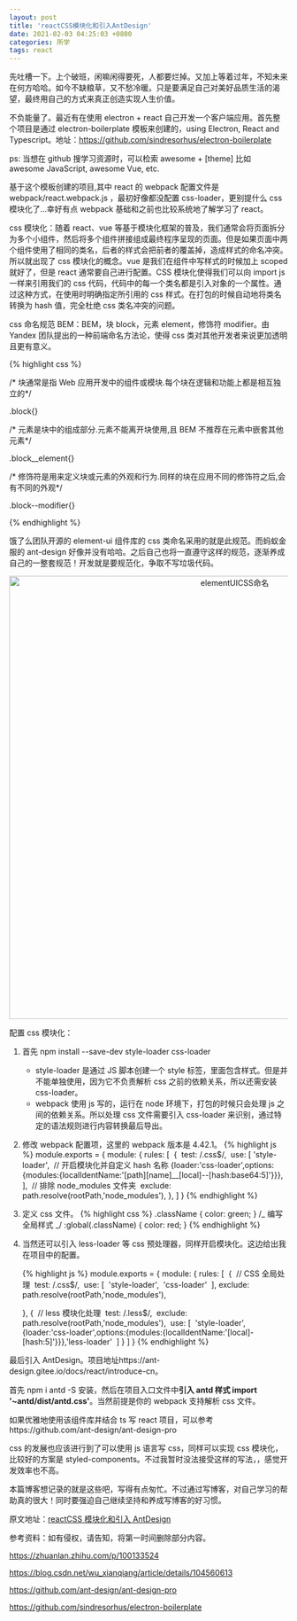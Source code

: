 ```yaml
---
layout: post
title: 'reactCSS模块化和引入AntDesign'
date: 2021-02-03 04:25:03 +0800
categories: 所学
tags: react
---
```


先吐槽一下。上个破班，闲嘛闲得要死，人都要烂掉。又加上等着过年，不知未来在何方哈哈。如今不缺粮草，又不愁冷暖。只是要满足自己对美好品质生活的渴望，最终用自己的方式来真正创造实现人生价值。

不负能量了。最近有在使用 electron + react 自己开发一个客户端应用。首先整个项目是通过 electron-boilerplate 模板来创建的，using Electron, React and Typescript。地址：https://github.com/sindresorhus/electron-boilerplate

ps: 当想在 github 搜学习资源时，可以检索 awesome + [theme] 比如 awesome JavaScript, awesome Vue, etc.

基于这个模板创建的项目,其中 react 的 webpack 配置文件是 webpack/react.webpack.js ，最初好像都没配置 css-loader，更别提什么 css 模块化了...幸好有点 webpack 基础和之前也比较系统地了解学习了 react。

css 模块化：随着 react、vue 等基于模块化框架的普及，我们通常会将页面拆分为多个小组件，然后将多个组件拼接组成最终程序呈现的页面。但是如果页面中两个组件使用了相同的类名，后者的样式会把前者的覆盖掉，造成样式的命名冲突。所以就出现了 css 模块化的概念。vue 是我们在组件中写样式的时候加上 scoped 就好了，但是 react 通常要自己进行配置。CSS 模块化使得我们可以向 import js 一样来引用我们的 css 代码，代码中的每一个类名都是引入对象的一个属性。通过这种方式，在使用时明确指定所引用的 css 样式。在打包的时候自动地将类名转换为 hash 值，完全杜绝 css 类名冲突的问题。

css 命名规范 BEM：BEM，块 block，元素 element，修饰符 modifier。由 Yandex 团队提出的一种前端命名方法论，使得 css 类对其他开发者来说更加透明且更有意义。

{% highlight css %}

/* 块通常是指 Web 应用开发中的组件或模块.每个块在逻辑和功能上都是相互独立的*/

.block{}

/* 元素是块中的组成部分.元素不能离开块使用,且 BEM 不推荐在元素中嵌套其他元素*/

.block__element{}

/* 修饰符是用来定义块或元素的外观和行为.同样的块在应用不同的修饰符之后,会有不同的外观*/

.block--modifier{}

{% endhighlight %}

饿了么团队开源的 element-ui 组件库的 css 类命名采用的就是此规范。而蚂蚁金服的 ant-design 好像并没有哈哈。之后自己也将一直遵守这样的规范，逐渐养成自己的一整套规范！开发就是要规范化，争取不写垃圾代码。

<div align=center>
  <img src="{{site.baseurl}}/assets/res/02020101.jpg" width="800" alt="elementUICSS命名"/>
</div>


配置 css 模块化：

1. 首先 npm install --save-dev style-loader css-loader

   - style-loader 是通过 JS 脚本创建一个 style 标签，里面包含样式。但是并不能单独使用，因为它不负责解析 css 之前的依赖关系，所以还需安装 css-loader。
   - webpack 使用 js 写的，运行在 node 环境下，打包的时候只会处理 js 之间的依赖关系。所以处理 css 文件需要引入 css-loader 来识别，通过特定的语法规则进行内容转换最后导出。

2. 修改 webpack 配置项，这里的 webpack 版本是 4.42.1。
   {% highlight js %}
   module.exports = {
   module: {
   rules: [
   ​ {
   ​ test: /\.css$/,
   ​ use: [
   ​ 'style-loader',
   ​ // 开启模块化并自定义 hash 名称
   ​ {loader:'css-loader',options:{modules:{localIdentName:'[path][name]\_\_[local]--[hash:base64:5]'}}},
   ​ ],
   ​ // 排除 node_modules 文件夹
   ​ exclude: path.resolve(rootPath,'node_modules'),
   },
   ]
   }
   {% endhighlight %}

3. 定义 css 文件。
   {% highlight css %}
   .className {
   color: green;
   }
   /_ 编写全局样式 _/
   :global(.className) {
   color: red;
   }
   {% endhighlight %}

4. 当然还可以引入 less-loader 等 css 预处理器，同样开启模块化。这边给出我在项目中的配置。

   {% highlight js %}
   module.exports = {
   module: {
   rules: [
   ​ {
   ​ // CSS 全局处理
   ​ test: /\.css$/,
   ​ use: [
   ​ 'style-loader',
   ​ 'css-loader'
   ​ ],
   ​ exclude: path.resolve(rootPath,'node_modules'),

   },
   {
   ​ // less 模块化处理
   ​ test: /\.less$/,
   ​ exclude: path.resolve(rootPath,'node_modules'),
   ​ use: [
   ​ 'style-loader',
   ​ {loader:'css-loader',options:{modules:{localIdentName:'[local]-[hash:5]'}}},
   ​ 'less-loader'
   ​ ]
   }
   ]
   }
   {% endhighlight %}

最后引入 AntDesign。项目地址https://ant-design.gitee.io/docs/react/introduce-cn。

首先 npm i antd -S 安装，然后在项目入口文件中**引入 antd 样式 import '~antd/dist/antd.css'**。当然前提是你的 webpack 支持解析 css 文件。

如果优雅地使用该组件库并结合 ts 写 react 项目，可以参考https://github.com/ant-design/ant-design-pro

css 的发展也应该进行到了可以使用 js 语言写 css，同样可以实现 css 模块化，比较好的方案是 styled-components。不过我暂时没法接受这样的写法，，感觉开发效率也不高。

本篇博客想记录的就是这些吧，写得有点匆忙。不过通过写博客，对自己学习的帮助真的很大！同时要强迫自己继续坚持和养成写博客的好习惯。

原文地址：<a href="https://zzfd.github.io/2021/02/02/reactCSS模块化和引入AntDesign">reactCSS 模块化和引入 AntDesign</a>

参考资料：如有侵权，请告知，将第一时间删除部分内容。

https://zhuanlan.zhihu.com/p/100133524

https://blog.csdn.net/wu_xianqiang/article/details/104560613

https://github.com/ant-design/ant-design-pro

https://github.com/sindresorhus/electron-boilerplate
